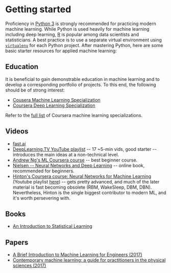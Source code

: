 # Getting started
Proficiency in [Python 3](https://www.python.org/) is strongly recommended for practicing modern machine learning. While Python is used heavily for machine learning including deep learning, [R](https://www.r-project.org/) is popular among data scientists and statisticians. A best practice is to use a separate virtual environment using [`virtualenv`](https://pypi.python.org/pypi/virtualenv/) for each Python project. After mastering Python, here are some basic starter resources for applied machine learning:

## Education
It is beneficial to gain demonstrable education in machine learning and to develop a corresponding portfolio of projects. To this end, the following should be of strong interest:
* [Cousera Machine Learning Specialization](https://www.coursera.org/specializations/machine-learning)
* [Coursera Deep Learning Specialization](https://www.coursera.org/specializations/deep-learning)

Refer to the [full list](https://www.coursera.org/browse/data-science/machine-learning?languages=en) of Coursera machine learning specializations.

## Videos
* [fast.ai](http://course.fast.ai/)
* [DeepLearning.TV YouTube playlist](https://www.youtube.com/playlist?list=PLjJh1vlSEYgvZ3ze_4pxKHNh1g5PId36-) -- 17 ~5-min vids, good starter -- introduces the main ideas at a non-technical level.
* [Andrew Ng's ML Coursera course](https://www.youtube.com/view_play_list?p=A89DCFA6ADACE599) -- best beginner course.
* [Nielsen -- Neural Networks and Deep Learning](http://neuralnetworksanddeeplearning.com/index.html) -- online book, recommended for beginners.
* [Hinton's Coursera course: Neural Networks for Machine Learning](https://www.coursera.org/learn/neural-networks) (Youtube playlist [here](https://www.youtube.com/playlist?list=PLoRl3Ht4JOcdU872GhiYWf6jwrk_SNhz9)) -- gets pretty advanced, and much of the later material is fast becoming obsolete (RBM, WakeSleep, DBM, DBN). Nevertheless, Hinton is the single biggest contributor to modern ML, and it's worth persevering with.

## Books
<!--Free PDF books only-->
* [An Introduction to Statistical Learning](http://www-bcf.usc.edu/~gareth/ISL/)

## Papers
<!--Free papers only-->
* [A Brief Introduction to Machine Learning for Engineers (2017)](https://arxiv.org/abs/1709.02840)
* [Contemporary machine learning: a guide for practitioners in the physical sciences (2017)](https://arxiv.org/abs/1712.08523)
